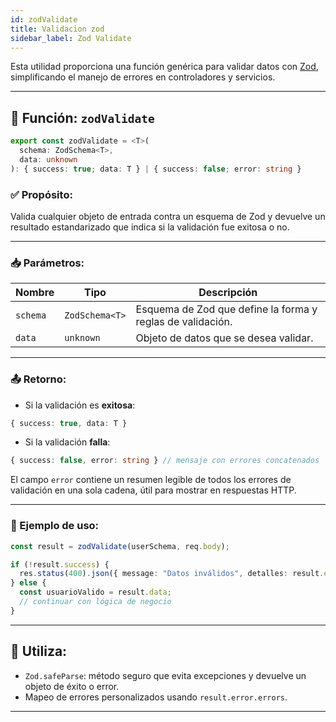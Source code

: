 ```yaml
---
id: zodValidate
title: Validacion zod
sidebar_label: Zod Validate
---
```


Esta utilidad proporciona una función genérica para validar datos con [Zod](https://zod.dev/), simplificando el manejo de errores en controladores y servicios.

---

## 🔧 Función: `zodValidate`

```ts
export const zodValidate = <T>(
  schema: ZodSchema<T>,
  data: unknown
): { success: true; data: T } | { success: false; error: string }
```

### ✅ Propósito:

Valida cualquier objeto de entrada contra un esquema de Zod y devuelve un resultado estandarizado que indica si la validación fue exitosa o no.

---

### 📥 Parámetros:

| Nombre   | Tipo           | Descripción                                                |
| -------- | -------------- | ---------------------------------------------------------- |
| `schema` | `ZodSchema<T>` | Esquema de Zod que define la forma y reglas de validación. |
| `data`   | `unknown`      | Objeto de datos que se desea validar.                      |

---

### 📤 Retorno:

* Si la validación es **exitosa**:

```ts
{ success: true, data: T }
```

* Si la validación **falla**:

```ts
{ success: false, error: string } // mensaje con errores concatenados
```

El campo `error` contiene un resumen legible de todos los errores de validación en una sola cadena, útil para mostrar en respuestas HTTP.

---

### 🧠 Ejemplo de uso:

```ts
const result = zodValidate(userSchema, req.body);

if (!result.success) {
  res.status(400).json({ message: "Datos inválidos", detalles: result.error });
} else {
  const usuarioValido = result.data;
  // continuar con lógica de negocio
}
```

---

## 🧰 Utiliza:

* `Zod.safeParse`: método seguro que evita excepciones y devuelve un objeto de éxito o error.
* Mapeo de errores personalizados usando `result.error.errors`.
---